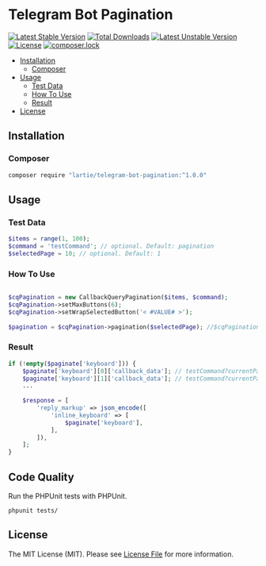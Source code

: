 # Telegram Bot Pagination

[![Latest Stable Version](https://poser.pugx.org/lartie/telegram-bot-pagination/v/stable)](https://packagist.org/packages/lartie/telegram-bot-pagination)
[![Total Downloads](https://poser.pugx.org/lartie/telegram-bot-pagination/downloads)](https://packagist.org/packages/lartie/telegram-bot-pagination)
[![Latest Unstable Version](https://poser.pugx.org/lartie/telegram-bot-pagination/v/unstable)](https://packagist.org/packages/lartie/telegram-bot-pagination)
[![License](https://poser.pugx.org/lartie/telegram-bot-pagination/license)](https://packagist.org/packages/lartie/telegram-bot-pagination)
[![composer.lock](https://poser.pugx.org/lartie/telegram-bot-pagination/composerlock)](https://packagist.org/packages/lartie/telegram-bot-pagination)

- [Installation](#installation)
    - [Composer](#composer)
- [Usage](#usage)
    - [Test Data](#test-data)
    - [How To Use](#how-to-use)
    - [Result](#result)
- [License](#license)

## Installation

### Composer
```bash
composer require "lartie/telegram-bot-pagination:^1.0.0"
```

## Usage

### Test Data
```php
$items = range(1, 100); 
$command = 'testCommand'; // optional. Default: pagination
$selectedPage = 10; // optional. Default: 1
```

### How To Use
```php

$cqPagination = new CallbackQueryPagination($items, $command);
$cqPagination->setMaxButtons(6);
$cqPagination->setWrapSelectedButton('< #VALUE# >');
    
$pagination = $cqPagination->pagination($selectedPage); //$cqPagination->setSelectedPage($selectedPage);

```

### Result
```php
if (!empty($paginate['keyboard'])) {
    $paginate['keyboard'][0]['callback_data']; // testCommand?currentPage10=&nextPage=1
    $paginate['keyboard'][1]['callback_data']; // testCommand?currentPage10=&nextPage=9
    ...
    
    $response = [
        'reply_markup' => json_encode([
            'inline_keyboard' => [
                $paginate['keyboard'],
            ],
        ]),
    ];
}
```

## Code Quality

Run the PHPUnit tests with PHPUnit. 

    phpunit tests/


## License

The MIT License (MIT). Please see [License File](LICENSE) for more information.
